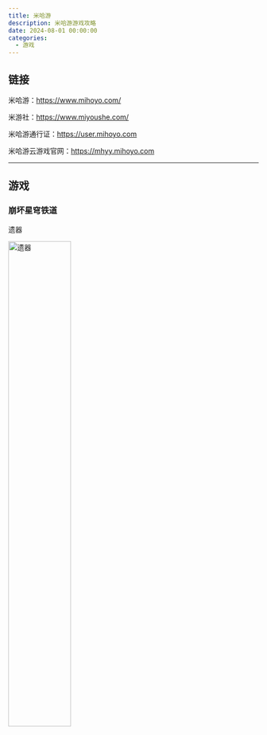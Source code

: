 ```yaml
---
title: 米哈游
description: 米哈游游戏攻略
date: 2024-08-01 00:00:00
categories: 
  - 游戏
---
```


## 链接

米哈游：https://www.mihoyo.com/

米游社：https://www.miyoushe.com/

米哈游通行证：https://user.mihoyo.com

米哈游云游戏官网：https://mhyy.mihoyo.com

---

## 游戏

### 崩坏星穹铁道

遗器

<img src="崩坏星穹铁道/遗器.png" style="width: 50%; height: auto;" alt="遗器">